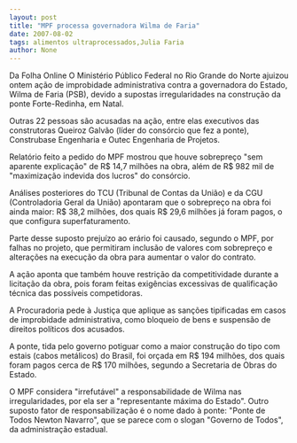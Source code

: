 ```yaml
---
layout: post
title: "MPF processa governadora Wilma de Faria"
date: 2007-08-02
tags: alimentos ultraprocessados,Julia Faria
author: None
---
```

Da Folha Online
O Minist&eacute;rio P&uacute;blico Federal no Rio Grande do Norte ajuizou ontem a&ccedil;&atilde;o de improbidade administrativa contra a governadora do Estado, Wilma de Faria (PSB), devido a supostas irregularidades na constru&ccedil;&atilde;o da ponte Forte-Redinha, em Natal. 

Outras 22 pessoas s&atilde;o acusadas na a&ccedil;&atilde;o, entre elas executivos das construtoras Queiroz Galv&atilde;o (l&iacute;der do cons&oacute;rcio que fez a ponte), Construbase Engenharia e Outec Engenharia de Projetos. 

Relat&oacute;rio feito a pedido do MPF mostrou que houve sobrepre&ccedil;o &quot;sem aparente explica&ccedil;&atilde;o&quot; de R$ 14,7 milh&otilde;es na obra, al&eacute;m de R$ 982 mil de &quot;maximiza&ccedil;&atilde;o indevida dos lucros&quot; do cons&oacute;rcio. 

An&aacute;lises posteriores do TCU (Tribunal de Contas da Uni&atilde;o) e da CGU (Controladoria Geral da Uni&atilde;o) apontaram que o sobrepre&ccedil;o na obra foi ainda maior: R$ 38,2 milh&otilde;es, dos quais R$ 29,6 milh&otilde;es j&aacute; foram pagos, o que configura superfaturamento. 

Parte desse suposto preju&iacute;zo ao er&aacute;rio foi causado, segundo o MPF, por falhas no projeto, que permitiram inclus&atilde;o de valores com sobrepre&ccedil;o e altera&ccedil;&otilde;es na execu&ccedil;&atilde;o da obra para aumentar o valor do contrato. 

A a&ccedil;&atilde;o aponta que tamb&eacute;m houve restri&ccedil;&atilde;o da competitividade durante a licita&ccedil;&atilde;o da obra, pois foram feitas exig&ecirc;ncias excessivas de qualifica&ccedil;&atilde;o t&eacute;cnica das poss&iacute;veis competidoras. 

A Procuradoria pede &agrave; Justi&ccedil;a que aplique as san&ccedil;&otilde;es tipificadas em casos de improbidade administrativa, como bloqueio de bens e suspens&atilde;o de direitos pol&iacute;ticos dos acusados. 

A ponte, tida pelo governo potiguar como a maior constru&ccedil;&atilde;o do tipo com estais (cabos met&aacute;licos) do Brasil, foi or&ccedil;ada em R$ 194 milh&otilde;es, dos quais foram pagos cerca de R$ 170 milh&otilde;es, segundo a Secretaria de Obras do Estado. 

O MPF considera &quot;irrefut&aacute;vel&quot; a responsabilidade de Wilma nas irregularidades, por ela ser a &quot;representante m&aacute;xima do Estado&quot;. Outro suposto fator de responsabiliza&ccedil;&atilde;o &eacute; o nome dado &agrave; ponte: &quot;Ponte de Todos Newton Navarro&quot;, que se parece com o slogan &quot;Governo de Todos&quot;, da administra&ccedil;&atilde;o estadual.  